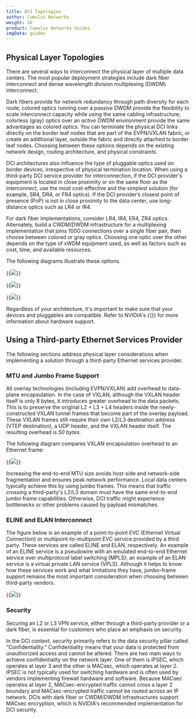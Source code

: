 ```yaml
---
title: DCI Topologies
author: Cumulus Networks
weight: 20
product: Cumulus Networks Guides
imgData: guides
---
```


## Physical Layer Topologies

There are several ways to interconnect the physical layer of multiple data centers. The most popular deployment strategies include dark fiber interconnect and dense wavelength division multiplexing (DWDM) interconnect.

Dark fibers provide for network redundancy through path diversity for each route; colored optics running over a *passive* DWDM provide the flexibility to scale interconnect capacity while using the same cabling infrastructure; colorless (gray) optics over an *active* DWDM environment provide the same advantages as colored optics. You can terminate the physical DCI links directly on the border leaf nodes that are part of the EVPN/VXLAN fabric, or create an additional layer, outside the fabric and directly attached to border leaf nodes. Choosing between these options depends on the existing network design, routing architecture, and physical constraints.

DCI architectures also influence the type of pluggable optics used on border devices, irrespective of physical termination location. When using a third-party DCI service provider for interconnection, if the DCI provider's equipment is located in close proximity or on the same floor as the interconnect, use the most cost-effective and the simplest solution (for example, SR4, DR4, or FR4 optics). If the DCI provider’s closest point of presence (PoP) is not in close proximity to the data center, use long-distance optics such as LR4 or IR4. 

For dark fiber implementations, consider LR4, IR4, ER4, ZR4 optics. Alternately, build a CWDM/DWDM infrastructure for a multiplexing implementation that joins 100G connections over a single fiber pair, then choose between colored or gray optics. Choosing one optic over the other depends on the type of xWDM equipment used, as well as factors such as cost, time, and available resources. 

The following diagrams illustrate these options.

{{<img src="/images/guides/dark-fiber-interconnect.png">}}

{{<img src="/images/guides/dwdm-interconnect-i.png">}}

{{<img src="/images/guides/dwdm-interconnect-ii.png">}}

Regardless of your architecture, it's important to make sure that your devices and pluggables are compatible. Refer to NVIDIA's {{<exlink url=https://www.nvidia.com/en-us/networking/ethernet-switching/hardware-compatibility-list/ text="hardware compatibility list">}} for more information about hardware support.

## Using a Third-party Ethernet Services Provider

The following sections address physical layer considerations when implementing a solution through a third-party Ethernet services provider.

### MTU and Jumbo Frame Support

All overlay technologies (including EVPN/VXLAN) add overhead to data-plane encapsulation. In the case of VXLAN, although the VXLAN header itself is only 8 bytes, it introduces greater overhead to the data packets. This is to preserve the original L2 + L3 + L4 headers inside the newly-constructed VXLAN tunnel frames that become part of the overlay payload. These VXLAN frames still require their own L2/L3 destination address (VTEP destination), a UDP header, and the VXLAN header itself. The resulting overhead is *50 bytes*.

The following diagram compares VXLAN encapsulation overhead to an Ethernet frame:

{{<img src="/images/guides/vxlan-overhead.png">}}

Increasing the end-to-end MTU size avoids host-side and network-side fragmentation and ensures peak network performance. Local data centers typically achieve this by using jumbo frames. This means that traffic crossing a third-party's L2/L3 domain must have the same end-to-end jumbo frame capabilities. Otherwise, DCI traffic might experience bottlenecks or other problems caused by payload mismatches.
### ELINE and ELAN Interconnect

The figure below is an example of a point-to-point EVC (Ethernet Virtual Connection) or multipoint-to-multipoint EVC service provided by a third party. These services are called ELINE and ELAN, respectively. An example of an ELINE service is a pseudowire with an emulated end-to-end Ethernet service over multiprotocol label switching (MPLS); an example of an ELAN service is a virtual private LAN service (VPLS). Although it helps to know how these services work and what limitations they have, jumbo-frame support remains the most important consideration when choosing between third-party vendors.  

{{<img src="/images/guides/elineelan-interconnect.png">}}

### Security

Securing an L2 or L3 VPN service, either through a third-party provider or a dark fiber, is essential for customers who place an emphasis on security. 

In the DCI context, security primarily refers to the data security pillar called “Confidentiality.” Confidentiality means that your data is protected from unauthorized access and cannot be altered. There are two main ways to achieve confidentiality on the network layer. One of them is IPSEC, which operates at layer 3 and the other is MACsec, which operates at layer 2. IPSEC is not typically used for switching hardware and is often used by vendors implementing firewall hardware and software. Because MACsec operates at layer 2, MACsec-encrypted traffic cannot cross a layer 2 boundary and MACsec-encrypted traffic cannot be routed across an IP network. DCIs with dark fiber or CWDM/DWDM infrastructures support MACsec encryption, which is NVIDIA's recommended implementation for DCI security.